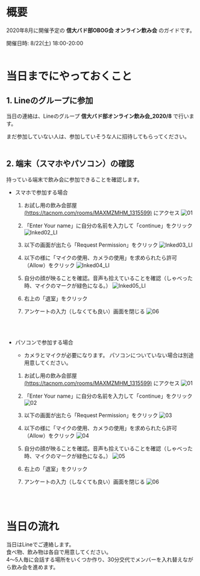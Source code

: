 # 概要
2020年8月に開催予定の **信大バド部OBOG会 オンライン飲み会** のガイドです。

開催日時: 8/22(土) 18:00-20:00
<br>
<br>

# 当日までにやっておくこと

## 1. Lineのグループに参加

当日の連絡は、Lineのグループ **信大バド部オンライン飲み会_2020/8** で行います。

まだ参加していない人は、参加していそうな人に招待してもらってください。
<br>
<br>


## 2. 端末（スマホやパソコン）の確認

持っている端末で飲み会に参加できることを確認します。

- スマホで参加する場合
  1. お試し用の飲み会部屋[(https://tacnom.com/rooms/MAXMZMHM_1315599)](https://tacnom.com/rooms/MAXMZMHM_1315599) にアクセス
![01](https://user-images.githubusercontent.com/12508784/86560906-50d18a80-bf9a-11ea-9243-e265366ee781.png)

  1. 「Enter Your name」に自分の名前を入力して「continue」をクリック
  ![Inked02_LI](https://user-images.githubusercontent.com/12508784/86563095-bcb5f200-bf9e-11ea-8b69-3db2fad10640.jpg)

  1. 以下の画面が出たら「Request Permission」をクリック
  ![Inked03_LI](https://user-images.githubusercontent.com/12508784/86563136-cf302b80-bf9e-11ea-8cec-af5f44011a00.jpg)


  1. 以下の様に「マイクの使用、カメラの使用」を求められたら許可（Allow）をクリック
  ![Inked04_LI](https://user-images.githubusercontent.com/12508784/86563174-dfe0a180-bf9e-11ea-85c6-7a4b0a27cd2c.jpg)

  1. 自分の顔が映ることを確認。音声も拾えていることを確認（しゃべった時、マイクのマークが緑色になる。）
  ![Inked05_LI](https://user-images.githubusercontent.com/12508784/86563203-ebcc6380-bf9e-11ea-954d-3cc54a6b7216.jpg)

  1. 右上の「退室」をクリック

  1. アンケートの入力（しなくても良い）画面を閉じる
  ![06](https://user-images.githubusercontent.com/12508784/86561284-42d03980-bf9b-11ea-91a4-c327efef3b28.png)

<br>
<br>


- パソコンで参加する場合
  - カメラとマイクが必要になります。
  パソコンについていない場合は別途用意してください。

  1. お試し用の飲み会部屋[(https://tacnom.com/rooms/MAXMZMHM_1315599)](https://tacnom.com/rooms/MAXMZMHM_1315599) にアクセス
![01](https://user-images.githubusercontent.com/12508784/86560906-50d18a80-bf9a-11ea-9243-e265366ee781.png)

  1. 「Enter Your name」に自分の名前を入力して「continue」をクリック
![02](https://user-images.githubusercontent.com/12508784/86561157-fbe24400-bf9a-11ea-892a-02dce3d68ca1.png)

  1. 以下の画面が出たら「Request Permission」をクリック
![03](https://user-images.githubusercontent.com/12508784/86561182-0c92ba00-bf9b-11ea-9d06-b10522291533.png)

  1. 以下の様に「マイクの使用、カメラの使用」を求められたら許可（Allow）をクリック
![04](https://user-images.githubusercontent.com/12508784/86561208-1ae0d600-bf9b-11ea-9c0f-f321a2183283.png)

  1. 自分の顔が映ることを確認。音声も拾えていることを確認（しゃべった時、マイクのマークが緑色になる。）
![05](https://user-images.githubusercontent.com/12508784/86561249-31872d00-bf9b-11ea-83f6-8ba3843b41f7.png)

  1. 右上の「退室」をクリック

  1. アンケートの入力（しなくても良い）画面を閉じる
![06](https://user-images.githubusercontent.com/12508784/86561284-42d03980-bf9b-11ea-91a4-c327efef3b28.png)


<br>
<br>


# 当日の流れ

当日はLineでご連絡します。<br>
食べ物、飲み物は各自で用意してください。<br>
4～5人毎に会話する場所をいくつか作り、30分交代でメンバーを入れ替えながら飲み会を進めます。<br>

